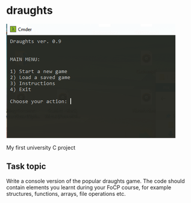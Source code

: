 # draughts
![image](screenshot1.png)

My first university C project

## Task topic
Write a console version of the popular draughts game. The code should contain elements you learnt during your FoCP course, for example structures, functions, arrays, file operations etc.
